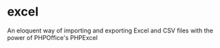 # excel
An eloquent way of importing and exporting Excel and CSV files with the power of PHPOffice's PHPExcel
